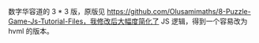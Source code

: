 数字华容道的 3 * 3 版，原版见 https://github.com/Olusamimaths/8-Puzzle-Game-Js-Tutorial-Files，我修改后大幅度简化了 JS 逻辑，得到一个容易改为 hvml 的版本。